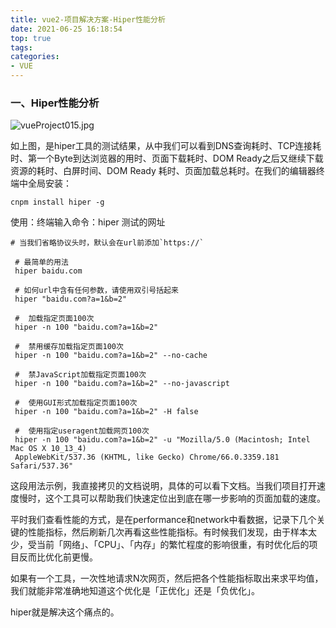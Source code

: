 ```yaml
---
title: vue2-项目解决方案-Hiper性能分析
date: 2021-06-25 16:18:54
top: true
tags:
categories:
- VUE
---
```

### 一、Hiper性能分析
<!--more-->
![vueProject015.jpg](http://alivnram-test.oss-cn-beijing.aliyuncs.com/alivnblog/vueProject015.jpg)

如上图，是hiper工具的测试结果，从中我们可以看到DNS查询耗时、TCP连接耗时、第一个Byte到达浏览器的用时、页面下载耗时、DOM Ready之后又继续下载资源的耗时、白屏时间、DOM Ready 耗时、页面加载总耗时。在我们的编辑器终端中全局安装：

```
cnpm install hiper -g
```

使用：终端输入命令：hiper 测试的网址

```
# 当我们省略协议头时，默认会在url前添加`https://`

 # 最简单的用法
 hiper baidu.com

 # 如何url中含有任何参数，请使用双引号括起来
 hiper "baidu.com?a=1&b=2"

 #  加载指定页面100次
 hiper -n 100 "baidu.com?a=1&b=2"

 #  禁用缓存加载指定页面100次
 hiper -n 100 "baidu.com?a=1&b=2" --no-cache

 #  禁JavaScript加载指定页面100次
 hiper -n 100 "baidu.com?a=1&b=2" --no-javascript
 
 #  使用GUI形式加载指定页面100次
 hiper -n 100 "baidu.com?a=1&b=2" -H false

 #  使用指定useragent加载网页100次
 hiper -n 100 "baidu.com?a=1&b=2" -u "Mozilla/5.0 (Macintosh; Intel Mac OS X 10_13_4) 
 AppleWebKit/537.36 (KHTML, like Gecko) Chrome/66.0.3359.181 Safari/537.36"
 ```

 这段用法示例，我直接拷贝的文档说明，具体的可以看下文档。当我们项目打开速度慢时，这个工具可以帮助我们快速定位出到底在哪一步影响的页面加载的速度。
 
 平时我们查看性能的方式，是在performance和network中看数据，记录下几个关键的性能指标，然后刷新几次再看这些性能指标。有时候我们发现，由于样本太少，受当前「网络」、「CPU」、「内存」的繁忙程度的影响很重，有时优化后的项目反而比优化前更慢。
 
 如果有一个工具，一次性地请求N次网页，然后把各个性能指标取出来求平均值，我们就能非常准确地知道这个优化是「正优化」还是「负优化」。
 
 hiper就是解决这个痛点的。